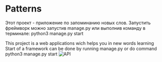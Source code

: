# Patterns
Этот проект - приложение по запоминанию новых слов.
Запустить фреймворк можно запустив manage.py или выполнив команду в терминале: python3 manage.py start

This project is a web applications wich helps you in new words learning
Start of a framework can be done by running manage.py or do command python3 manage.py start
![API](https://github.com/AleksandrVladimirovichNaumov/NewWords_web/raw/main/newwords/static/screenshot.png)
